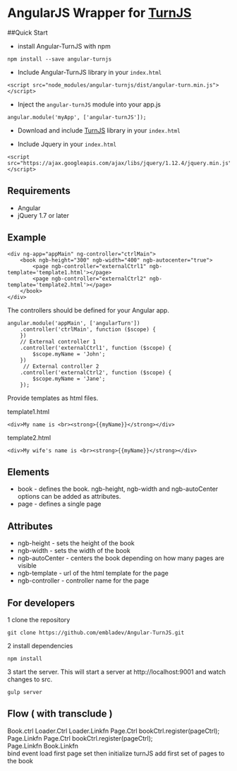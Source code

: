 # AngularJS Wrapper for [TurnJS](http://www.turnjs.com/)

##Quick Start

- install Angular-TurnJS with npm

```
npm install --save angular-turnjs
```
- Include Angular-TurnJS library in your `index.html`

```
<script src="node_modules/angular-turnjs/dist/angular-turn.min.js"></script>
```
- Inject the `angular-turnJS` module into your app.js

```
angular.module('myApp', ['angular-turnJS']);
```

- Download and include [TurnJS](http://www.turnjs.com/) library in your `index.html`

- Include Jquery in your `index.html`

```
<script src="https://ajax.googleapis.com/ajax/libs/jquery/1.12.4/jquery.min.js"></script>
```

## Requirements

- Angular
- jQuery 1.7 or later

## Example

```
<div ng-app="appMain" ng-controller="ctrlMain">
    <book ngb-height="300" ngb-width="400" ngb-autocenter="true">
        <page ngb-controller="externalCtrl1" ngb-template='template1.html'></page>
        <page ngb-controller="externalCtrl2" ngb-template='template2.html'></page>
    </book>
</div>
```

The controllers should be defined for your Angular app.

```
angular.module('appMain', ['angularTurn'])
    .controller('ctrlMain', function ($scope) {
    })
    // External controller 1
    .controller('externalCtrl1', function ($scope) {
        $scope.myName = 'John';     
    })
     // External controller 2
    .controller('externalCtrl2', function ($scope) {
        $scope.myName = 'Jane';
    });

```

Provide templates as html files.

template1.html
````
<div>My name is <br><strong>{{myName}}</strong></div>
````
template2.html
````
<div>My wife's name is <br><strong>{{myName}}</strong></div>
````
## Elements

- book - defines the book. ngb-height, ngb-width and ngb-autoCenter options can be added as attributes.
- page - defines a single page


## Attributes

- ngb-height - sets the height of the book
- ngb-width - sets the width of the book
- ngb-autoCenter - centers the book depending on how many pages are visible
- ngb-template - url of the html template for the page
- ngb-controller - controller name for the page

## For developers

 1 clone the repository 
```
git clone https://github.com/embladev/Angular-TurnJS.git
```
 2 install dependencies 
```
npm install
```
 3 start the server. This will start a server at  http://localhost:9001 and watch changes to src.
````
gulp server 
````

## Flow ( with transclude )
Book.ctrl
Loader.Ctrl
Loader.Linkfn
Page.Ctrl
    bookCtrl.register(pageCtrl);    
Page.Linkfn
Page.Ctrl
    bookCtrl.register(pageCtrl);    
Page.Linkfn
Book.Linkfn   
    bind event
    load first page set 
        then initialize turnJS
            add first set of pages to the book
                     
